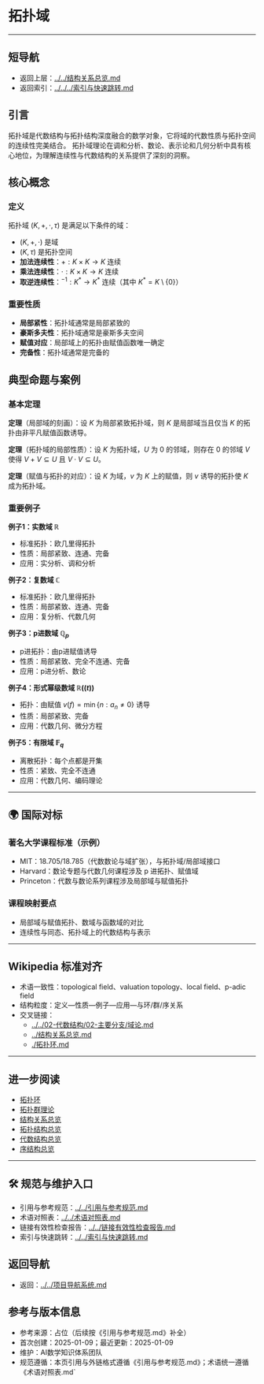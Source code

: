 # 拓扑域

---

## 短导航

- 返回上层：[../../结构关系总览.md](../../结构关系总览.md)
- 返回索引：[../../../索引与快速跳转.md](../../../索引与快速跳转.md)

## 引言

拓扑域是代数结构与拓扑结构深度融合的数学对象，它将域的代数性质与拓扑空间的连续性完美结合。
拓扑域理论在调和分析、数论、表示论和几何分析中具有核心地位，为理解连续性与代数结构的关系提供了深刻的洞察。

## 核心概念

### 定义

拓扑域 $(K, +, \cdot, \tau)$ 是满足以下条件的域：

- $(K, +, \cdot)$ 是域
- $(K, \tau)$ 是拓扑空间
- **加法连续性**：$+: K \times K \to K$ 连续
- **乘法连续性**：$\cdot: K \times K \to K$ 连续
- **取逆连续性**：$^{-1}: K^* \to K^*$ 连续（其中 $K^* = K \setminus \{0\}$）

### 重要性质

- **局部紧性**：拓扑域通常是局部紧致的
- **豪斯多夫性**：拓扑域通常是豪斯多夫空间
- **赋值对应**：局部域上的拓扑由赋值函数唯一确定
- **完备性**：拓扑域通常是完备的

## 典型命题与案例

### 基本定理

**定理**（局部域的刻画）：设 $K$ 为局部紧致拓扑域，则 $K$ 是局部域当且仅当 $K$ 的拓扑由非平凡赋值函数诱导。

**定理**（拓扑域的局部性质）：设 $K$ 为拓扑域，$U$ 为 $0$ 的邻域，则存在 $0$ 的邻域 $V$ 使得 $V + V \subseteq U$ 且 $V \cdot V \subseteq U$。

**定理**（赋值与拓扑的对应）：设 $K$ 为域，$v$ 为 $K$ 上的赋值，则 $v$ 诱导的拓扑使 $K$ 成为拓扑域。

### 重要例子

**例子1：实数域 $\mathbb{R}$**

- 标准拓扑：欧几里得拓扑
- 性质：局部紧致、连通、完备
- 应用：实分析、调和分析

**例子2：复数域 $\mathbb{C}$**

- 标准拓扑：欧几里得拓扑
- 性质：局部紧致、连通、完备
- 应用：复分析、代数几何

**例子3：p进数域 $\mathbb{Q}_p$**

- p进拓扑：由p进赋值诱导
- 性质：局部紧致、完全不连通、完备
- 应用：p进分析、数论

**例子4：形式幂级数域 $\mathbb{R}((t))$**

- 拓扑：由赋值 $v(f) = \min\{n : a_n \neq 0\}$ 诱导
- 性质：局部紧致、完备
- 应用：代数几何、微分方程

**例子5：有限域 $\mathbb{F}_q$**

- 离散拓扑：每个点都是开集
- 性质：紧致、完全不连通
- 应用：代数几何、编码理论

---

## 🌍 国际对标

### 著名大学课程标准（示例）

- MIT：18.705/18.785（代数数论与域扩张），与拓扑域/局部域接口
- Harvard：数论专题与代数几何课程涉及 p 进拓扑、赋值域
- Princeton：代数与数论系列课程涉及局部域与赋值拓扑

### 课程映射要点

- 局部域与赋值拓扑、数域与函数域的对比
- 连续性与同态、拓扑域上的代数结构与表示

---

## Wikipedia 标准对齐

- 术语一致性：topological field、valuation topology、local field、p-adic field
- 结构粒度：定义—性质—例子—应用—与环/群/序关系
- 交叉链接：
  - [../../02-代数结构/02-主要分支/域论.md](../../02-代数结构/02-主要分支/域论.md)
  - [../结构关系总览.md](../结构关系总览.md)
  - [./拓扑环.md](./拓扑环.md)

---

## 进一步阅读

- [拓扑环](./拓扑环.md)
- [拓扑群理论](./拓扑群理论.md)
- [结构关系总览](../结构关系总览.md)
- [拓扑结构总览](../../01-拓扑结构/拓扑结构总览.md)
- [代数结构总览](../../02-代数结构/代数结构总览.md)
- [序结构总览](../../03-序结构/序结构总览.md)

---

## 🛠️ 规范与维护入口

- 引用与参考规范：[../../引用与参考规范.md](../../引用与参考规范.md)
- 术语对照表：[../../术语对照表.md](../../术语对照表.md)
- 链接有效性检查报告：[../../链接有效性检查报告.md](../../链接有效性检查报告.md)
- 索引与快速跳转：[../../索引与快速跳转.md](../../索引与快速跳转.md)

## 返回导航

- 返回：[../../项目导航系统.md](../../项目导航系统.md)

## 参考与版本信息

- 参考来源：占位（后续按《引用与参考规范.md》补全）
- 首次创建：2025-01-09；最近更新：2025-01-09
- 维护：AI数学知识体系团队
- 规范遵循：本页引用与外链格式遵循《引用与参考规范.md》；术语统一遵循《术语对照表.md`
